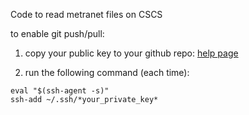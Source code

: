 Code to read metranet files on CSCS

to enable git push/pull:
1. copy your public key to your github repo: [help page](https://docs.github.com/en/authentication/connecting-to-github-with-ssh/adding-a-new-ssh-key-to-your-github-account)

2. run the following command (each time):
```
eval "$(ssh-agent -s)"
ssh-add ~/.ssh/*your_private_key*
```
